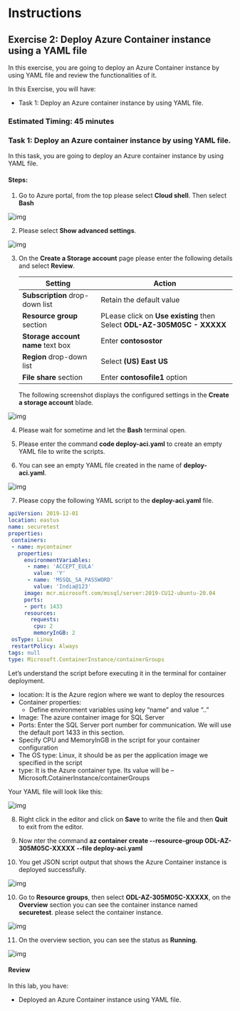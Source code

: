 # Instructions

## Exercise 2: Deploy Azure Container instance using a YAML file

In this exercise, you are going to deploy an Azure Container instance by using YAML file and review the functionalities of it.

In this Exercise, you will have:

  + Task 1: Deploy an Azure container instance by using YAML file.

### Estimated Timing: 45 minutes

### Task 1: Deploy an Azure container instance by using YAML file.

In this task, you are going to deploy an Azure container instance by using YAML file.

#### Steps:

1. Go to Azure portal, from the top please select **Cloud shell**. Then select **Bash**

![img](../media/yml3.png)

2. Please select **Show advanced settings**.

![img](../media/yml4a.png)

3. On the **Create a Storage account** page please enter the following details and select **Review**.
    
    | Setting | Action |
    | -- | -- |
    | **Subscription** drop-down list | Retain the default value |
    | **Resource group** section | PLease click on **Use existing** then Select **ODL-AZ-305M05C - XXXXX** |
    | **Storage account name** text box | Enter **contosostor** |
    | **Region** drop-down list | Select **(US) East US** |
    | **File share** section | Enter **contosofile1** option |
    
    The following screenshot displays the configured settings in the **Create a storage account** blade.

![img](../media/yml5.png)
 
4. Please wait for sometime and let the **Bash** terminal open.

5. Please enter the command **code deploy-aci.yaml** to create an empty YAML file to write the scripts.

6. You can see an empty YAML file created in the name of **deploy-aci.yaml**.

![img](../media/yml6.png)

7. Please copy the following YAML script to the **deploy-aci.yaml** file.

```YAML
apiVersion: 2019-12-01
location: eastus
name: securetest
properties:
 containers:
 - name: mycontainer
   properties:
     environmentVariables:
      - name: 'ACCEPT_EULA'
        value: 'Y'
      - name: 'MSSQL_SA_PASSWORD'
        value: 'India@123'
     image: mcr.microsoft.com/mssql/server:2019-CU12-ubuntu-20.04
     ports:
     - port: 1433
     resources:
       requests:
        cpu: 2
        memoryInGB: 2
 osType: Linux
 restartPolicy: Always
tags: null
type: Microsoft.ContainerInstance/containerGroups
```
Let’s understand the script before executing it in the terminal for container deployment.

  + location: It is the Azure region where we want to deploy the resources
  + Container properties:
      +  Define environment variables using key “name” and value “..”
  + Image: The azure container image for SQL Server
  + Ports: Enter the SQL Server port number for communication. We will use the default port 1433 in this section.
  + Specify CPU and MemoryInGB in the script for your container configuration
  + The OS type: Linux, it should be as per the application image we specified in the script
  + type: It is the Azure container type. Its value will be – Microsoft.CotainerInstance/containerGroups

Your YAML file will look like this:

![img](../media/yml7.png)

8. Right click in the editor and click on **Save** to write the file and then **Quit** to exit from the editor.

8. Now nter the command **az container create --resource-group ODL-AZ-305M05C-XXXXX --file deploy-aci.yaml**

9. You get JSON script output that shows the Azure Container instance is deployed successfully.

![img](../media/yml8.png)

10. Go to **Resource groups**, then select **ODL-AZ-305M05C-XXXXX**, on the **Overview** section you can see the container instance named **securetest**. please select the container instance.

![img](../media/yml9.png)

11. On the overview section, you can see the status as **Running**.

![img](../media/yml10.png)


#### Review

In this lab, you have:

- Deployed an Azure Container instance using YAML file.
